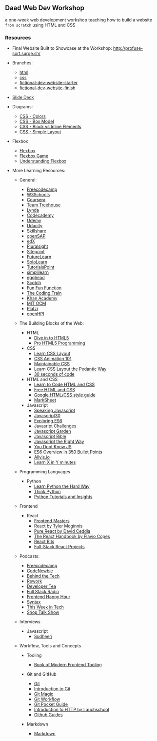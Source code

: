 ## Daad Web Dev Workshop

a one-week web development workshop teaching how to build a website `from scratch` using HTML and CSS

### Resources

- Final Website Built to Showcase at the Workshop: http://profuse-sort.surge.sh/

- Branches:

  - [html](https://github.com/joymichs/daad-web-dev-workshop/tree/html)
  - [css](https://github.com/joymichs/daad-web-dev-workshop/tree/css)
  - [fictional-dev-website-starter](https://github.com/joymichs/daad-web-dev-workshop/tree/fictional-dev-website-starter)
  - [fictional-dev-website-finish](https://github.com/joymichs/daad-web-dev-workshop/tree/fictional-dev-website-finish)

- [Slide Deck](https://noti.st/joymichs/gavEOm/starting-web-development#sAD7QjG)

- Diagrams:

  - [CSS - Colors](https://drive.google.com/file/d/1IeFSxZJo9sGU0iKyZv2pGb0raGysrqbY/view?usp=sharing)
  - [CSS - Box Model](https://drive.google.com/file/d/1yckxAO176tWc9J7qRsQo4SMXz6uBcThJ/view?usp=sharing)
  - [CSS - Block vs Inline Elements](https://drive.google.com/file/d/1S_Wm1AvpVEROQBooWFwVXdvajkNmhUYj/view?usp=sharing)
  - [CSS - Simple Layout](https://drive.google.com/file/d/1BE7tXZMg3CPgsaJg4VpW5DLs4ZDUUfxX/view?usp=sharing)

- Flexbox
  - [Flexbox](https://css-tricks.com/snippets/css/a-guide-to-flexbox/)
  - [Flexbox Game](https://flexboxfroggy.com/)
  - [Understanding Flexbox](https://ohansemmanuel.github.io/uf_download.html)

* More Learning Resources:

  - General:
    - [Freecodecamp](https://learn.freecodecamp.org/)
    - [W3Schools](https://www.w3schools.com/)
    - [Coursera](https://www.coursera.org/)
    - [Team Treehouse](https://teamtreehouse.com/)
    - [Lynda](https://www.lynda.com/)
    - [Codecademy](https://www.codecademy.com/)
    - [Udemy](https://www.udemy.com/the-complete-web-developer-zero-to-mastery/)
    - [Udacity](https://www.udacity.com/)
    - [Skillshare](https://https://www.skillshare.com/)
    - [openSAP](https://open.sap.com/)
    - [edX](https://www.edx.org/)
    - [Pluralsight](https://www.pluralsight.com/)
    - [Sitepoint](https://www.sitepoint.com/)
    - [FutureLearn](https://www.futurelearn.com/)
    - [SoloLearn](https://www.sololearn.com/)
    - [TutorialsPoint](https://www.tutorialspoint.com/index.htm)
    - [simplilearn](https://www.simplilearn.com/)
    - [egghead](https://egghead.io/)
    - [Scotch](https://scotch.io/)
    - [Fun Fun Function](https://www.youtube.com/channel/UCO1cgjhGzsSYb1rsB4bFe4Q)
    - [The Coding Train](https://www.youtube.com/user/shiffman/videos)
    - [Khan Academy](https://www.khanacademy.org/)
    - [MIT OCM](https://ocw.mit.edu/index.htm)
    - [Platzi](https://courses.platzi.com/)
    - [openHPI](https://open.hpi.de/)
    

  - The Building Blocks of the Web:
    
    - HTML
      - [Dive in to HTML5](http://diveinto.html5doctor.com/)
      - [Pro HTML5 Programming](https://web.archive.org/web/20181215200026/http://apress.jensimmons.com/v5/pro-html5-programming/ch0.html)
    - CSS
      - [Learn CSS Layout](http://learnlayout.com/)
      - [CSS Animation 101](https://github.com/cssanimation/css-animation-101)
      - [Maintainable CSS](https://maintainablecss.com/)
      - [Learn CSS Layout the Pedantic Way](http://book.mixu.net/css/)
      - [30 seconds of code](https://www.30secondsofcode.org/css/p/1)
    - HTML and CSS
      - [Learn to Code HTML and CSS](https://learn.shayhowe.com/html-css/)
      - [Free HTML and CSS](https://marksheet.io/)
      - [Google HTML/CSS style guide](https://google.github.io/styleguide/htmlcssguide.html)
      - [MarkSheet](https://marksheet.io/)
    - Javascript
      - [Speaking Javascript](http://speakingjs.com/es5/)
      - [Javascript30](https://javascript30.com/)
      - [Exploring ES6](http://exploringjs.com/es6/)
      - [Javasript Challenges](https://tcorral.github.io/javascript-challenges-book/)
      - [Javascript Garden](http://bonsaiden.github.io/JavaScript-Garden/)
      - [Javascript Bible](https://media.wiley.com/product_ancillary/28/07645334/DOWNLOAD/all.pdf)
      - [Javascript the Right Way](https://github.com/braziljs/js-the-right-way)
      - [You Dont Know JS](https://github.com/getify/You-Dont-Know-JS)
      - [ES6 Overview in 350 Bullet Points](https://github.com/bevacqua/es6)
      - [Allyjs.io](https://allyjs.io/)
      - [Learn X in Y minutes](https://learnxinyminutes.com/docs/javascript/)
      
  - Programming Languages
    - Python
       - [Learn Python the Hard Way](http://learnpythonthehardway.org/book/)
       - [Think Python](https://greenteapress.com/wp/think-python/)
       - [Python Tutorials and Insights](https://www.codementor.io/community/topic/python)
      
  - Frontend
    - React
      - [Frontend Masters](https://frontendmasters.com/)
      - [React by Tyler Mcginnis](https://tylermcginnis.com/courses/react/)
      - [Pure React by David Ceddia](https://daveceddia.com/pure-react/)
      - [The React Handbook by Flavio Copes](https://flaviocopes.com/page/react-handbook/)
      - [React Bits](https://github.com/vasanthk/react-bits)
      - [Full-Stack React Projects](https://www.packtpub.com/free-ebooks/web-development/full-stack-react-projects/9781788835534)
  
  - Podcasts:

    - [Freecodecamp](https://freecodecamp.libsyn.com/)
    - [CodeNewbie](https://www.codenewbie.org/podcast)
    - [Behind the Tech](https://behindthetech.libsynpro.com/)
    - [Rework](https://rework.fm/)
    - [Developer Tea](https://spec.fm/podcasts/developer-tea)
    - [Full Stack Radio](http://www.fullstackradio.com/)
    - [Frontend Happy Hour](https://frontendhappyhour.com/)
    - [Syntax](https://syntax.fm/)
    - [This Week in Tech](https://twit.tv/shows/this-week-in-tech)
    - [Shop Talk Show](https://shoptalkshow.com/)
      
  - Interviews

    - Javascript
      - [Sudheerj](https://github.com/sudheerj/javascript-interview-questions)

  - Workflow, Tools and Concepts
    - Tooling
      - [Book of Modern Frontend Tooling](https://github.com/tooling/book-of-modern-frontend-tooling)

    - Git and GitHub

      - [Git](https://git-scm.com/book/en/v2/Getting-Started-About-Version-Control)
      - [Introduction to Git](http://cse.unl.edu/~cbourke/gitTutorial.pdf)
      - [Git Magic](http://www-cs-students.stanford.edu/~blynn/gitmagic/)
      - [Git Workflow](http://documentup.com/skwp/git-workflows-book)
      - [Git Pocket Guide](https://www.oreilly.com/library/view/git-pocket-guide/9781449327507/)
      - [Introduction to HTTP by Lauchschool](https://launchschool.com/books/http)
      - [Github Guides](https://guides.github.com/)

    - Markdown
      - [Markdown](https://github.com/adam-p/markdown-here/wiki/Markdown-Cheatsheet)
